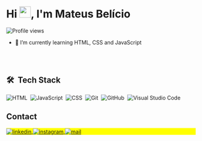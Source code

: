 <!--
<img align="right" height="590em" src="https://raw.githubusercontent.com/gist/maykbrito/618ef18e3bbb7cdfd200f3a4fc1aabc6/raw/201d47c76006c99fe0dc55ea92e76bdca5537f08/githubcard.svg"/>
-->

<h1 align="left">Hi <img src="https://raw.githubusercontent.com/kaueMarques/kaueMarques/master/hi.gif" height="30px">, I'm Mateus Belício</h1>
<p align="left"> <img src="https://komarev.com/ghpvc/?username=mateusbelicio&color=red" alt="Profile views" /> </p>

- 🌱 I’m currently learning HTML, CSS and JavaScript


<!--
- 🔥 Sênior Web Developer & Instructor focused on helping people start programming 

- 🔭 I’m currently working at [Rocketseat](https://github.com/Rocketseat)

- ▶️ I (not) regularly post videos on [youtube.com/maykbrito](https://youtube.com/maykbrito)

- 💬 Ask me about **JavaScript, HTML, CSS, SQL, Node.JS**

- ⚡ Fun fact **Oneye 😜**

- 👨‍💻 More at [maykbrito.dev](https://maykbrito.dev)
-->


<br><br>
## 🛠 &nbsp;Tech Stack
![HTML](https://img.shields.io/badge/-HTML-05122A?style=flat&logo=HTML5)&nbsp;
![JavaScript](https://img.shields.io/badge/-JavaScript-05122A?style=flat&logo=javascript)&nbsp;
![CSS](https://img.shields.io/badge/-CSS-05122A?style=flat&logo=CSS3&logoColor=1572B6)&nbsp;
![Git](https://img.shields.io/badge/-Git-05122A?style=flat&logo=git)&nbsp;
![GitHub](https://img.shields.io/badge/-GitHub-05122A?style=flat&logo=github)&nbsp;
![Visual Studio Code](https://img.shields.io/badge/-Visual%20Studio%20Code-05122A?style=flat&logo=visual-studio-code&logoColor=007ACC)&nbsp;
<!--
![React](https://img.shields.io/badge/-React-05122A?style=flat&logo=react)&nbsp;
![PostgreSQL](https://img.shields.io/badge/-PostgreSQL-05122A?style=flat&logo=postgresql)&nbsp;
![SQLite](https://img.shields.io/badge/-SQLite-05122A?style=flat&logo=sqlite)&nbsp;
![Node.js](https://img.shields.io/badge/-Node.js-05122A?style=flat&logo=node.js)&nbsp;
![Markdown](https://img.shields.io/badge/-Markdown-05122A?style=flat&logo=markdown)&nbsp;
-->

<!--
## ⚙️ &nbsp;GitHub Analytics
<p align="left">
<img width="530em" src="https://github-readme-stats.vercel.app/api?username=mateusbelicio&show_icons=true&theme=vision-friendly-dark" alt="maykbrito's stats"/>
<img width="530em" src="https://github-readme-stats.vercel.app/api/top-langs/?username=mateusbelicio&layout=compact&theme=vision-friendly-dark" alt="maykbrito's most languages"/>
</p>
-->

## Contact

<p align="left" style="background:yellow">

<a href="https://linkedin.com/in/mateusbelicio" target="_blank">
  <img align="center" src="https://img.shields.io/badge/-mateusbelicio-05122A?style=flat&logo=linkedin" alt="linkedin"/>
</a>
<a href="https://instagram.com/mateusbelicio" target="_blank">
 <img align="center" src="https://img.shields.io/badge/-mateusbelicio-05122A?style=flat&logo=instagram" alt="instagram"/>
</a>
<a href="mailto:mateusbelicio@hotmail.com" target="_blank">
  <img align="center" src="https://img.shields.io/badge/-mateusbelicio-05122A?style=flat&logo=gmail" alt="mail"/>
</a>

</p>

<!--
<a href="https://youtube.com/maykbrito" target="_blank">
 <img align="center" src="https://img.shields.io/badge/-maykbrito-05122A?style=flat&logo=youtube" alt="youtube"/>
</a>
<a href="https://twitter.com/maykbrito" target="_blank">
  <img align="center" src="https://img.shields.io/badge/-maykbrito-05122A?style=flat&logo=twitter" alt="twitter"/>  
</a>
<a href="https://codepen.io/maykbrito" target="_blank">
  <img align="center" src="https://img.shields.io/badge/-maykbrito-05122A?style=flat&logo=codepen" alt="codepen"/>
</a>
-->

<!--
- 🔭 I’m currently working on ...
- 🌱 I’m currently learning ...
- 👯 I’m looking to collaborate on ...
- 🤔 I’m looking for help with ...
- 💬 Ask me about ...
- 📫 How to reach me: ...
- 😄 Pronouns: ...
- ⚡ Fun fact: ...
-->

